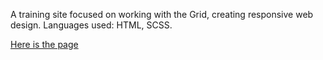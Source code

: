 A training site focused on working with the Grid, creating responsive web design.
Languages used: HTML, SCSS.

[Here is the page](https://mksenia728.github.io/FE-course-grid/)
